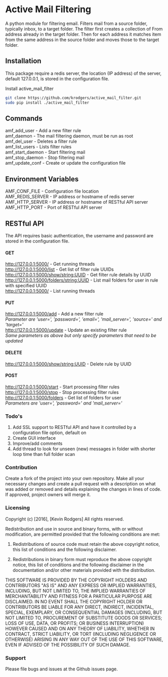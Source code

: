 # Active Mail Filtering

A python module for filtering email. Filters mail from a source folder, typically inbox, to a target folder. The filter first creates a collection of From address already in the target folder. Then for each address it matches item from the same address in the source folder and moves those to the target folder.

## Installation
This package require a redis server, the location (IP address) of the server, default 127.0.0.1, is stored in the configuration file. 

Install active_mail_filter
```bash
git clone https://github.com/krodgers/active_mail_filter.git
sudo pip install ./active_mail_filter
```

## Commands

amf_add_user     - Add a new filter rule <br />
amf_daemon       - The mail filtering daemon, must be run as root <br />
amf_del_user     - Deletes a filter rule <br />
amf_list_users   - Lists filter rules <br />
amf_start_daemon - Start filtering mail <br />
amf_stop_daemon  - Stop filtering mail <br />
amf_update_conf  - Create or update the configuration file <br />

## Environment Variables

AMF_CONF_FILE - Configuration file location <br />
AMF_REDIS_SERVER - IP address or hostname of redis server <br />
AMF_HTTP_SERVER - IP address or hostname of RESTful API server <br />
AMF_HTTP_PORT - Port of RESTful API server <br />

## RESTful API

The API requires basic authentication, the username and password are stored in the configuration file.

#### GET
http://127.0.0.1:5000/ - Get running threads <br />
http://127.0.0.1:5000/list - Get list of filter rule UUIDs <br />
http://127.0.0.1:5000/show/string:UUID - Get filter rule details by UUID <br />
http://127.0.0.1:5000/folders/string:UUID - List mail folders for user in rule with specified UUID <br />
http://127.0.0.1:5000/ - List running threads <br />

#### PUT
http://127.0.0.1:5000/add - Add a new filter rule <br />
*Parameter are 'user=', 'password=', 'email=', 'mail_server=', 'source=' and 'target='* <br />
http://127.0.0.1:5000/update - Update an existing filter rule <br />
*Same parameters as above but only specify parameters that need to be updated* <br />

#### DELETE
http://127.0.0.1:5000/show/string:UUID - Delete rule by UUID <br />

#### POST
http://127.0.0.1:5000/start - Start processing filter rules <br />
http://127.0.0.1:5000/stop - Stop processing filter rules <br />
http://127.0.0.1:5000/folders - Get list of folders for user <br />
*Parameters are 'user=', 'password=' and 'mail_server='* <br />

### Todo's
1. Add SSL support to RESTful API and have it controlled by a configuration file option, default on
2. Create GUI interface
3. Improve/add comments
4. Add thread to look for unseen (new) messages in folder with shorter loop time than full folder scan

### Contribution

Create a fork of the project into your own repository. Make all your necessary changes and create a pull request with a description on what was added or removed and details explaining the changes in lines of code. If approved, project owners will merge it.

### Licensing

Copyright (c) [2016], [Kevin Rodgers]
All rights reserved.

Redistribution and use in source and binary forms, with or without modification, are permitted provided that the following conditions are met:

1. Redistributions of source code must retain the above copyright notice, this list of conditions and the following disclaimer.

2. Redistributions in binary form must reproduce the above copyright notice, this list of conditions and the following disclaimer in the documentation and/or other materials provided with the distribution.

THIS SOFTWARE IS PROVIDED BY THE COPYRIGHT HOLDERS AND CONTRIBUTORS "AS IS" AND ANY EXPRESS OR IMPLIED WARRANTIES, INCLUDING, BUT NOT LIMITED TO, THE IMPLIED WARRANTIES OF MERCHANTABILITY AND FITNESS FOR A PARTICULAR PURPOSE ARE DISCLAIMED. IN NO EVENT SHALL THE COPYRIGHT HOLDER OR CONTRIBUTORS BE LIABLE FOR ANY DIRECT, INDIRECT, INCIDENTAL, SPECIAL, EXEMPLARY, OR CONSEQUENTIAL DAMAGES (INCLUDING, BUT NOT LIMITED TO, PROCUREMENT OF SUBSTITUTE GOODS OR SERVICES; LOSS OF USE, DATA, OR PROFITS; OR BUSINESS INTERRUPTION) HOWEVER CAUSED AND ON ANY THEORY OF LIABILITY, WHETHER IN CONTRACT, STRICT LIABILITY, OR TORT (INCLUDING NEGLIGENCE OR OTHERWISE) ARISING IN ANY WAY OUT OF THE USE OF THIS SOFTWARE, EVEN IF ADVISED OF THE POSSIBILITY OF SUCH DAMAGE.

### Support

Please file bugs and issues at the Github issues page.
